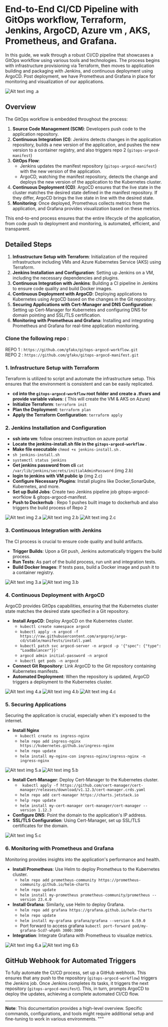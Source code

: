 
# End-to-End CI/CD Pipeline with GitOps workflow, Terraform, Jenkins, ArgoCD, Azure vm , AKS, Prometheus, and Grafana.

In this guide, we walk through a robust CI/CD pipeline that showcases a GitOps workflow using various tools and technologies. The process begins with infrastructure provisioning via Terraform, then moves to application building and packaging with Jenkins, and continuous deployment using ArgoCD. Post deployment, we have Prometheus and Grafana in place for monitoring and visualization of our applications. 

![Alt text](./images/argocd-workflow.png)
img .a
## Overview
The GitOps workflow is embedded throughout the process:

1. **Source Code Management (SCM)**: Developers push code to the application repository.
2. **Continuous Integration (CI)**: Jenkins detects changes in the application repository, builds a new version of the application, and pushes the new version to a container registry, and also triggers repo 2 (`gitops-argocd-manifest`)
3. **GitOps Flow**:
    - Jenkins updates the manifest repository (`gitops-argocd-manifest`) with the new version of the application.
    - ArgoCD, watching the manifest repository, detects the change and deploys the new version of the application to the Kubernetes cluster.
4. **Continuous Deployment (CD)**: ArgoCD ensures that the live state in the cluster matches the desired state defined in the manifest repository. If they differ, ArgoCD brings the live state in line with the desired state.
5. **Monitoring**: Once deployed, Prometheus collects metrics from the application, and Grafana provides visualization based on these metrics.

This end-to-end process ensures that the entire lifecycle of the application, from code push to deployment and monitoring, is automated, efficient, and transparent.


## Detailed Steps
1. **Infrastructure Setup with Terraform**: Initialization of the required infrastructure including VMs and Azure Kubernetes Service (AKS) using Terraform.
2. **Jenkins Installation and Configuration**: Setting up Jenkins on a VM, including the necessary dependencies and plugins.
3. **Continuous Integration with Jenkins**: Building a CI pipeline in Jenkins to ensure code quality and build Docker images.
4. **Continuous Deployment with ArgoCD**: Deploying applications to Kubernetes using ArgoCD based on the changes in the Git repository.
5. **Securing Applications with Cert-Manager and DNS Configuration**: Setting up Cert-Manager for Kubernetes and configuring DNS for domain pointing and SSL/TLS certification.
6. **Monitoring with Prometheus and Grafana**: Installing and integrating Prometheus and Grafana for real-time application monitoring.  
### Clone the following repo :  
REPO 1 : `https://github.com/gfakx/gitops-argocd-workflow.git`  
REPO 2 : `https://github.com/gfakx/gitops-argocd-manifest.git`
### 1. Infrastructure Setup with Terraform

Terraform is utilized to script and automate the infrastructure setup. This ensures that the environment is consistent and can be easily replicated.  
- **cd into the `gitops-argocd-workflow` root folder and create a .tfvars and provide variable values**: ( This will create the VM & AKS on Azure)
- **Initialize Terraform**: `terraform init`
- **Plan the Deployment**: `terraform plan`
- **Apply the Terraform Configuration**: `terraform apply`

### 2. Jenkins Installation and Configuration

- **ssh into vm**: follow onscreen instruction on azure portal 
- **Locate the jenkins-install.sh file in the `gitops-argocd-workflow`** .
- **Make file executable** `chmod +x jenkins-install.sh` .
-  `sh jenkins-install.sh`
-  `systemctl status jenkins`
- **Get jenkins password from cli** `cat /var/lib/jenkins/secrets/initialAdminPassword` (img 2.b)
- **login to jenkins with VM public ip** (img 2.c)
- **Configure Necessary Plugins**: Install plugins like Docker,SonarQube, Kubernetes, and more.
- **Set up Build Jobs**: Create two Jenkins pipeline job gitops-argocd-worfklow & gitops-argocd-manifest.
- **Push to Dockerhub** : Repo 1 pushes built image to dockerhub and also triggers the build process of Repo 2

![Alt text](./images/dockerhub-push.png)
img 2.a
![Alt text](./images/jenkins-password.png)
img 2.b
![Alt text](./images/jenkins-login.png)
img 2.c

### 3. Continuous Integration with Jenkins

The CI process is crucial to ensure code quality and build artifacts.

- **Trigger Builds**: Upon a Git push, Jenkins automatically triggers the build process.
- **Run Tests**: As part of the build process, run unit and integration tests.
- **Build Docker Images**: If tests pass, build a Docker image and push it to a container registry.  

![Alt text](./images/jenkins-repo1.png)
img 3.a
![Alt text](./images/jenkins-repo2.png)
img 3.b
### 4. Continuous Deployment with ArgoCD

ArgoCD provides GitOps capabilities, ensuring that the Kubernetes cluster state matches the desired state specified in a Git repository.

- **Install ArgoCD**: Deploy ArgoCD on the Kubernetes cluster.  
  - `kubectl create namespace argocd`
  - `kubectl apply -n argocd -f https://raw.githubusercontent.com/argoproj/argo-cd/stable/manifests/install.yaml`
  - `kubectl patch svc argocd-server -n argocd -p '{"spec": {"type": "LoadBalancer"}}'`
  - `argocd admin initial-password -n argocd`
  - `kubectl get pods -n argocd`
- **Connect Git Repository**: Link ArgoCD to the Git repository containing Kubernetes manifests.
- **Automated Deployment**: When the repository is updated, ArgoCD triggers a deployment to the Kubernetes cluster.

![Alt text](./images/argocd-installation.png)
img 4.a
![Alt text](./images/argocd-password.png)
img 4.b
![Alt text](./images/argocd-dashboard.png)
img 4.c
### 5. Securing Applications

Securing the application is crucial, especially when it's exposed to the internet.

- **Install Nginx**
  - `kubectl create ns ingress-nginx`
  - `helm repo add ingress-nginx https://kubernetes.github.io/ingress-nginx`
  - `helm repo update`
  - `helm install my-nginx-con ingress-nginx/ingress-nginx -n ingress-nginx`  
  
![Alt text](./images/nginx-install.png)
img 5.a
![Alt text](./images/argocd-panel.png)
img 5.b
- **Install Cert-Manager**: Deploy Cert-Manager to the Kubernetes cluster.
  - ` kubectl apply -f https://github.com/cert-manager/cert-manager/releases/download/v1.12.3/cert-manager.crds.yaml`
  - `helm repo add cert-manager https://charts.jetstack.io`
  - `help repo update`
  - `helm install my-cert-manager cert-manager/cert-manager --version 1.12.3`
- **Configure DNS**: Point the domain to the application's IP address. 
- **SSL/TLS Configuration**: Using Cert-Manager, set up SSL/TLS certificates for the domain.

![Alt text](./images/cert-web.png)
img 5.c
### 6. Monitoring with Prometheus and Grafana

Monitoring provides insights into the application's performance and health.

- **Install Prometheus**: Use Helm to deploy Prometheus to the Kubernetes cluster.
  - `helm repo add prometheus-community https://prometheus-community.github.io/helm-charts`
  - `helm repo update`
  - `helm install my-prometheus prometheus-community/prometheus --version 23.4.0`
- **Install Grafana**: Similarly, use Helm to deploy Grafana.
  - `helm repo add grafana https://grafana.github.io/helm-charts`
  - `helm repo update`
  - `helm install my-grafana grafana/grafana --version 6.59.0`
  - Port forward to access grafana  `kubectl port-forward pod/my-grafana-5cd7-whp6h 3000:3000`
- **Integration**: Integrate Grafana with Prometheus to visualize metrics.

![Alt text](./images/port-forward01.png)
img 6.a
![Alt text](./images/port-forward02.png)
img 6.b
## GitHub Webhook for Automated Triggers

To fully automate the CI/CD process, set up a GitHub webhook. This ensures that any push to the repository (`gitops-argocd-workflow`) triggers the Jenkins job. Once Jenkins completes its tasks, it triggers the next repository (`gitops-argocd-manifest`). This, in turn, prompts ArgoCD to deploy the updates, achieving a complete automated CI/CD flow.

---

**Note**: This documentation provides a high-level overview. Specific commands, configurations, and tools might require additional setup and fine-tuning to work in various environments.
"""

